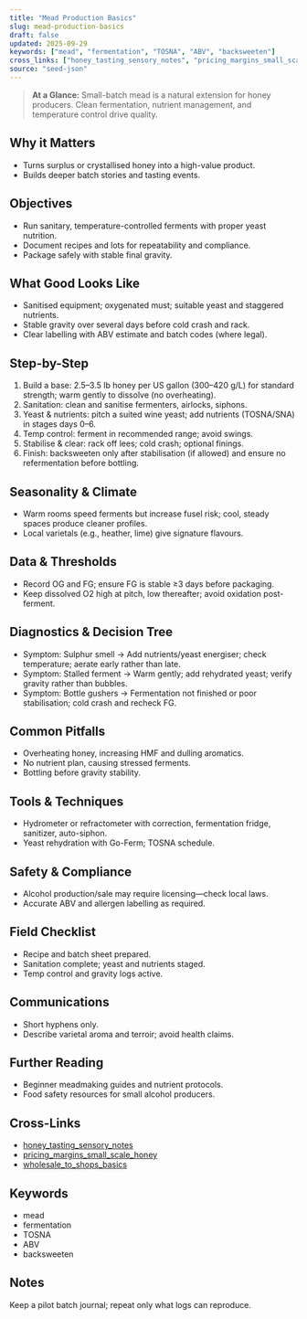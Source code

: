 ```yaml
---
title: "Mead Production Basics"
slug: mead-production-basics
draft: false
updated: 2025-09-29
keywords: ["mead", "fermentation", "TOSNA", "ABV", "backsweeten"]
cross_links: ["honey_tasting_sensory_notes", "pricing_margins_small_scale_honey", "wholesale_to_shops_basics"]
source: "seed-json"
---
```


> **At a Glance:** Small-batch mead is a natural extension for honey producers. Clean fermentation, nutrient management, and temperature control drive quality.

## Why it Matters
- Turns surplus or crystallised honey into a high-value product.
- Builds deeper batch stories and tasting events.

## Objectives
- Run sanitary, temperature-controlled ferments with proper yeast nutrition.
- Document recipes and lots for repeatability and compliance.
- Package safely with stable final gravity.

## What Good Looks Like
- Sanitised equipment; oxygenated must; suitable yeast and staggered nutrients.
- Stable gravity over several days before cold crash and rack.
- Clear labelling with ABV estimate and batch codes (where legal).

## Step-by-Step
1) Build a base: 2.5–3.5 lb honey per US gallon (300–420 g/L) for standard strength; warm gently to dissolve (no overheating).
2) Sanitation: clean and sanitise fermenters, airlocks, siphons.
3) Yeast & nutrients: pitch a suited wine yeast; add nutrients (TOSNA/SNA) in stages days 0–6.
4) Temp control: ferment in recommended range; avoid swings.
5) Stabilise & clear: rack off lees; cold crash; optional finings.
6) Finish: backsweeten only after stabilisation (if allowed) and ensure no refermentation before bottling.

## Seasonality & Climate
- Warm rooms speed ferments but increase fusel risk; cool, steady spaces produce cleaner profiles.
- Local varietals (e.g., heather, lime) give signature flavours.

## Data & Thresholds
- Record OG and FG; ensure FG is stable ≥3 days before packaging.
- Keep dissolved O2 high at pitch, low thereafter; avoid oxidation post-ferment.

## Diagnostics & Decision Tree
- Symptom: Sulphur smell -> Add nutrients/yeast energiser; check temperature; aerate early rather than late.
- Symptom: Stalled ferment -> Warm gently; add rehydrated yeast; verify gravity rather than bubbles.
- Symptom: Bottle gushers -> Fermentation not finished or poor stabilisation; cold crash and recheck FG.

## Common Pitfalls
- Overheating honey, increasing HMF and dulling aromatics.
- No nutrient plan, causing stressed ferments.
- Bottling before gravity stability.

## Tools & Techniques
- Hydrometer or refractometer with correction, fermentation fridge, sanitizer, auto-siphon.
- Yeast rehydration with Go-Ferm; TOSNA schedule.

## Safety & Compliance
- Alcohol production/sale may require licensing—check local laws.
- Accurate ABV and allergen labelling as required.

## Field Checklist
- Recipe and batch sheet prepared.
- Sanitation complete; yeast and nutrients staged.
- Temp control and gravity logs active.

## Communications
- Short hyphens only.
- Describe varietal aroma and terroir; avoid health claims.

## Further Reading
- Beginner meadmaking guides and nutrient protocols.
- Food safety resources for small alcohol producers.

## Cross-Links
- [honey_tasting_sensory_notes](/topics/honey-tasting-sensory-notes/)
- [pricing_margins_small_scale_honey](/topics/pricing-margins-small-scale-honey/)
- [wholesale_to_shops_basics](/topics/wholesale-to-shops-basics/)

## Keywords
- mead
- fermentation
- TOSNA
- ABV
- backsweeten

## Notes
Keep a pilot batch journal; repeat only what logs can reproduce.
